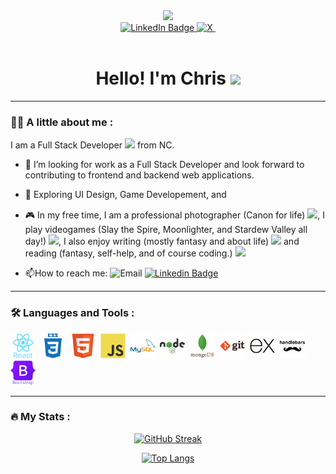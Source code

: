 <div id="header" align="center">
  <img src="https://i.giphy.com/media/v1.Y2lkPTc5MGI3NjExMmZsOXNmYXV0em1xaGJwdDR0bHBya2t4cTE3cDBzcXVmcDVobnNpdyZlcD12MV9pbnRlcm5hbF9naWZfYnlfaWQmY3Q9cw/5eLDrEaRGHegx2FeF2/giphy.gif" width="300"/>
  <div id="badges">
  <a href="https://www.linkedin.com/in/chris-leach-media/">
    <img src="https://img.shields.io/badge/LinkedIn-blue?style=for-the-badge&logo=linkedin&logoColor=white" alt="LinkedIn Badge"/>
  </a>
  <a href="https://x.com/ChrisLeach69977">
    <img src="https://img.shields.io/badge/-black?style=flat&logo=x" alt="X"/>
  </a>
  <a href="your-twitter-URL">
    <img src="" alt=""/>
  </a>
</div>
  <img src="https://komarev.com/ghpvc/?username=chrisvulpinge&style=flat-square&color=blue" alt=""/>
  <h1>
  Hello! I'm Chris
  <img src="https://i.giphy.com/media/v1.Y2lkPTc5MGI3NjExMXFyYmkzODFkZzR4YXg4M2U5ZHVpZHA1cWtvNjh0emVseHVtbDl4dyZlcD12MV9pbnRlcm5hbF9naWZfYnlfaWQmY3Q9cw/2sjwBnNlY4CPyr8goo/giphy.gif" width="60px"/>
</h1>
</div> 

---

### :man_technologist: A little about me :
I am a Full Stack Developer <img src="https://i.giphy.com/media/v1.Y2lkPTc5MGI3NjExbzE1eXVjb295NjkwanM2dzB1d3pyNGltNDJ5Y3U0ZGlicGJ3N3N1YiZlcD12MV9pbnRlcm5hbF9naWZfYnlfaWQmY3Q9cw/WFZvB7VIXBgiz3oDXE/giphy.gif" width="20"> from NC.
- :telescope: I’m looking for work as a Full Stack Developer and look forward to contributing to frontend and backend web applications.

- :seedling: Exploring UI Design, Game Developement, and 

- :video_game: In my free time, I am a professional photographer (Canon for life) <img src="https://i.giphy.com/media/v1.Y2lkPTc5MGI3NjExejNveHNpamU3dnE5cmpkbWdqdmpmZHhzc3gzd2ozN2x5OGphdzczaCZlcD12MV9pbnRlcm5hbF9naWZfYnlfaWQmY3Q9cw/xcFJX6T9z2iqiB9Ud9/giphy.gif" width="20">, I play videogames (Slay the Spire, Moonlighter, and Stardew Valley all day!) <img src="https://i.giphy.com/media/v1.Y2lkPTc5MGI3NjExcXdwbWF4YWJ2NWtzNXozMzA2em5oNjA3YTVkeWE1ZG8ya3Z2cmp0NyZlcD12MV9pbnRlcm5hbF9naWZfYnlfaWQmY3Q9cw/HH2bb3Pjq5IB2/giphy.gif" width="20">, I also enjoy writing (mostly fantasy and about life) <img src="https://i.giphy.com/media/v1.Y2lkPTc5MGI3NjExNHRtZWNwOHVtdWg1dW03eHlrM24yYWFmdG1zbWcwOW5nMnlyaGgwaiZlcD12MV9pbnRlcm5hbF9naWZfYnlfaWQmY3Q9cw/YSufo5veo0IiD3pnqj/giphy.gif" width="20">  and reading (fantasy, self-help, and of course coding.) <img src="https://i.giphy.com/media/v1.Y2lkPTc5MGI3NjExcHBlc244eXlubGpiMXpkdDhlemdzOHcyZjNnc29tODl1dHZjZnAwbSZlcD12MV9pbnRlcm5hbF9naWZfYnlfaWQmY3Q9cw/gjxYwnMG7Mocmc75DM/giphy.gif" width="20"> 

- :mailbox:How to reach me: ![Email](https://img.shields.io/badge/%E2%9C%89%EF%B8%8F%20Email-darkgreen?style=flat&link=mailto%3Achrisleach1191%40gmail.com) [![Linkedin Badge](https://img.shields.io/badge/-ChrisLeach-blue?style=flat&logo=Linkedin&logoColor=white)](https://www.linkedin.com/in/chris-leach-media/) 



---

### :hammer_and_wrench: Languages and Tools :
<div>
 
  <img src="https://github.com/devicons/devicon/blob/master/icons/react/react-original-wordmark.svg" title="React" alt="React" width="40" height="40"/>&nbsp;
  <img src="https://github.com/devicons/devicon/blob/master/icons/css3/css3-plain-wordmark.svg"  title="CSS3" alt="CSS" width="40" height="40"/>&nbsp;
  <img src="https://github.com/devicons/devicon/blob/master/icons/html5/html5-original.svg" title="HTML5" alt="HTML" width="40" height="40"/>&nbsp;
  <img src="https://github.com/devicons/devicon/blob/master/icons/javascript/javascript-original.svg" title="JavaScript" alt="JavaScript" width="40" height="40"/>&nbsp;
  <img src="https://github.com/devicons/devicon/blob/master/icons/mysql/mysql-original-wordmark.svg" title="MySQL"  alt="MySQL" width="40" height="40"/>&nbsp;
  <img src="https://github.com/devicons/devicon/blob/master/icons/nodejs/nodejs-original-wordmark.svg" title="NodeJS" alt="NodeJS" width="40" height="40"/>&nbsp;
  <img src="https://github.com/devicons/devicon/blob/master/icons/mongodb/mongodb-original-wordmark.svg" title="MongoDB" alt="MongoDB" width="40" height="40"/>&nbsp;
  <img src="https://github.com/devicons/devicon/blob/master/icons/git/git-original-wordmark.svg" title="Git" alt="Git" width="40" height="40"/>&nbsp;
  <img src="https://github.com/devicons/devicon/blob/master/icons/express/express-original.svg" title="Express" alt="Express" width="40" height="40"/>&nbsp;
  <img src="https://github.com/devicons/devicon/blob/master/icons/handlebars/handlebars-original-wordmark.svg" title="HandleBars" alt="Handlebars" width="40" height="40"/>&nbsp;
  <img src="https://github.com/devicons/devicon/blob/master/icons/bootstrap/bootstrap-original-wordmark.svg" title="Bootstrap" alt="Bootstrap" width="40" height="40"/>&nbsp;
</div>

---

### :fire: My Stats :
<div id="stats" align="center">
  
[![GitHub Streak](https://github-readme-streak-stats.herokuapp.com?user=chrisvulpine&theme=github-dark&hide_border=true)](https://git.io/streak-stats)

[![Top Langs](https://github-readme-stats.vercel.app/api/top-langs/?username=chrisvulpine&layout=compact&theme=vision-friendly-dark)](https://github.com/anuraghazra/github-readme-stats)
</div>


<!---
ChrisVulpine/ChrisVulpine is a ✨ special ✨ repository because its `README.md` (this file) appears on your GitHub profile.
You can click the Preview link to take a look at your changes.
- 👋 Hi, I’m @ChrisVulpine
- 👀 I’m interested in ...
- 🌱 I’m currently learning ...
- 💞️ I’m looking to collaborate on ...
- 📫 How to reach me ...
- 😄 Pronouns: ...
- ⚡ Fun fact: ...
--->
